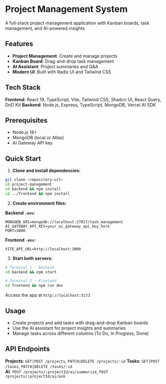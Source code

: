 # Project Management System

A full-stack project management application with Kanban boards, task management, and AI-powered insights.

## Features

- **Project Management**: Create and manage projects
- **Kanban Board**: Drag-and-drop task management
- **AI Assistant**: Project summaries and Q&A
- **Modern UI**: Built with Radix UI and Tailwind CSS

## Tech Stack

**Frontend**: React 19, TypeScript, Vite, Tailwind CSS, Shadcn UI, React Query, DnD Kit
**Backend**: Node.js, Express, TypeScript, MongoDB, Vercel AI SDK

## Prerequisites

- Node.js 18+
- MongoDB (local or Atlas)
- AI Gateway API key

## Quick Start

1. **Clone and install dependencies:**

```bash
git clone <repository-url>
cd project-management
cd backend && npm install
cd ../frontend && npm install
```

2. **Create environment files:**

**Backend `.env`:**

```env
MONGODB_URI=mongodb://localhost:27017/task_management
AI_GATEWAY_API_KEY=your_ai_gateway_api_key_here
PORT=3000
```

**Frontend `.env`:**

```env
VITE_API_URL=http://localhost:3000
```

3. **Start both servers:**

```bash
# Terminal 1 - Backend
cd backend && npm start

# Terminal 2 - Frontend
cd frontend && npm run dev
```

Access the app at `http://localhost:5173`

## Usage

- Create projects and add tasks with drag-and-drop Kanban boards
- Use the AI assistant for project insights and summaries
- Manage tasks across different columns (To Do, In Progress, Done)

## API Endpoints

**Projects**: `GET|POST /projects`, `PATCH|DELETE /projects/:id`
**Tasks**: `GET|POST /tasks`, `PATCH|DELETE /tasks/:id`  
**AI**: `POST /projects/:projectId/ai/summarize`, `POST /projects/:projectId/ai/ask`
